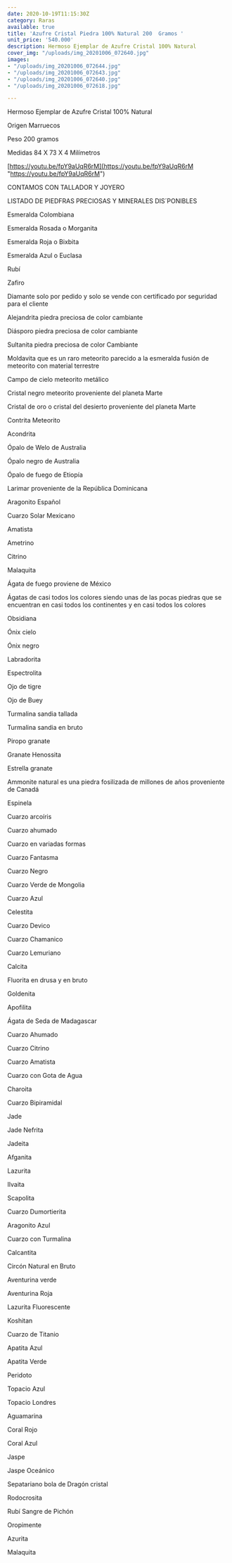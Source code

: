 ```yaml
---
date: 2020-10-19T11:15:30Z
category: Raras
available: true
title: 'Azufre Cristal Piedra 100% Natural 200  Gramos '
unit_price: '540.000'
description: Hermoso Ejemplar de Azufre Cristal 100% Natural
cover_img: "/uploads/img_20201006_072640.jpg"
images:
- "/uploads/img_20201006_072644.jpg"
- "/uploads/img_20201006_072643.jpg"
- "/uploads/img_20201006_072640.jpg"
- "/uploads/img_20201006_072618.jpg"

---
```

Hermoso Ejemplar de Azufre Cristal 100% Natural

Origen Marruecos

Peso 200 gramos

Medidas 84 X 73 X 4 Milímetros

[https://youtu.be/fpY9aUqR6rM](https://youtu.be/fpY9aUqR6rM "https://youtu.be/fpY9aUqR6rM")

CONTAMOS CON TALLADOR Y JOYERO

LISTADO DE PIEDFRAS PRECIOSAS Y MINERALES DIS´PONIBLES

Esmeralda Colombiana

Esmeralda Rosada o Morganita

Esmeralda Roja o Bixbita

Esmeralda Azul o Euclasa

Rubí

Zafiro

Diamante solo por pedido y solo se vende con certificado por seguridad para el cliente

Alejandrita piedra preciosa de color cambiante

Diásporo piedra preciosa de color cambiante

Sultanita piedra preciosa de color Cambiante

Moldavita que es un raro meteorito parecido a la esmeralda fusión de meteorito con material terrestre

Campo de cielo meteorito metálico

Cristal negro meteorito proveniente del planeta Marte

Cristal de oro o cristal del desierto proveniente del planeta Marte

Contrita Meteorito

Acondrita

Ópalo de Welo de Australia

Ópalo negro de Australia

Ópalo de fuego de Etiopía

Larimar proveniente de la República Dominicana

Aragonito Español

Cuarzo Solar Mexicano

Amatista

Ametrino

Citrino

Malaquita

Ágata de fuego proviene de México

Ágatas de casi todos los colores siendo unas de las pocas piedras que se encuentran en casi todos los continentes y en casi todos los colores

Obsidiana

Ónix cielo

Ónix negro

Labradorita

Espectrolita

Ojo de tigre

Ojo de Buey

Turmalina sandia tallada

Turmalina sandia en bruto

Piropo granate

Granate Henossita

Estrella granate

Ammonite natural es una piedra fosilizada de millones de años proveniente de Canadá

Espinela

Cuarzo arcoíris

Cuarzo ahumado

Cuarzo en variadas formas

Cuarzo Fantasma

Cuarzo Negro

Cuarzo Verde de Mongolia

Cuarzo Azul

Celestita

Cuarzo Devico

Cuarzo Chamanico

Cuarzo Lemuriano

Calcita

Fluorita en drusa y en bruto

Goldenita

Apofilita

Ágata de Seda de Madagascar

Cuarzo Ahumado

Cuarzo Citrino

Cuarzo Amatista

Cuarzo con Gota de Agua

Charoita

Cuarzo Bipiramidal

Jade

Jade Nefrita

Jadeita

Afganita

Lazurita

Ilvaita

Scapolita

Cuarzo Dumortierita

Aragonito Azul

Cuarzo con Turmalina

Calcantita

Circón Natural en Bruto

Aventurina verde

Aventurina Roja

Lazurita Fluorescente

Koshitan

Cuarzo de Titanio

Apatita Azul

Apatita Verde

Peridoto

Topacio Azul

Topacio Londres

Aguamarina

Coral Rojo

Coral Azul

Jaspe

Jaspe Oceánico

Sepatariano bola de Dragón cristal

Rodocrosita

Rubí Sangre de Pichón

Oropimente

Azurita

Malaquita